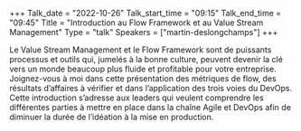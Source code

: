 +++
Talk_date = "2022-10-26"
Talk_start_time = "09:15"
Talk_end_time = "09:45"
Title = "Introduction au Flow Framework et au Value Stream Management"
Type = "talk"
Speakers = ["martin-deslongchamps"]
+++

Le Value Stream Management et le Flow Framework sont de puissants processus et outils qui, jumelés à la bonne culture, peuvent devenir la clé vers un monde beaucoup plus fluide et profitable pour votre entreprise. Joignez-vous à moi dans cette présentation des métriques de flow, des résultats d’affaires à vérifier et dans l’application des trois voies du DevOps. Cette introduction s’adresse aux leaders qui veulent comprendre les différentes parties à mettre en place dans la chaîne Agile et DevOps afin de diminuer la durée de l’idéation à la mise en production.
